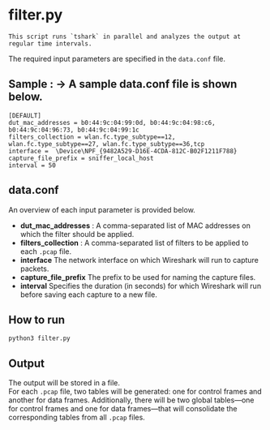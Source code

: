 #	filter.py
```
This script runs `tshark` in parallel and analyzes the output at regular time intervals.
```

The required input parameters are specified in the `data.conf` file.

## Sample : -> A sample data.conf file is shown below.

```
[DEFAULT]  
dut_mac_addresses = b0:44:9c:04:99:0d, b0:44:9c:04:98:c6, b0:44:9c:04:96:73, b0:44:9c:04:99:1c  
filters_collection = wlan.fc.type_subtype==12, wlan.fc.type_subtype==27, wlan.fc.type_subtype==36,tcp  
interface =  \Device\NPF_{9482A529-D16E-4CDA-812C-B02F1211F788}  
capture_file_prefix = sniffer_local_host  
interval = 50
```

## data.conf
An overview of each input parameter is provided below.
- __dut_mac_addresses__  : A comma-separated list of MAC addresses on which the filter should be applied.
-  __filters_collection__ : A comma-separated list of filters to be applied to each `.pcap` file.
 - __interface__ The network interface on which Wireshark will run to capture packets.
- __capture_file_prefix__  The prefix to be used for naming the capture files.
- __interval__ Specifies the duration (in seconds) for which Wireshark will run before saving each capture to a new file.



## How to run
```
python3 filter.py
```


## Output 

The output will be stored in a file.  
For each `.pcap` file, two tables will be generated: one for control frames and another for data frames.
Additionally, there will be two global tables—one for control frames and one for data frames—that will consolidate the corresponding tables from all `.pcap` files.
